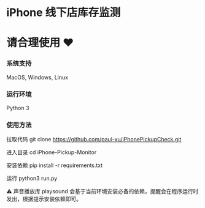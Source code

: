 # iPhone 线下店库存监测

# 请合理使用 ❤️

### 系统支持
MacOS, Windows, Linux

### 运行环境
Python 3
### 使用方法
拉取代码
git clone https://github.com/paul-xu/iPhonePickupCheck.git

进入目录
cd iPhone-Pickup-Monitor

安装依赖
pip install -r requirements.txt

运行
python3 run.py

⚠️ 声音播放库 playsound 会基于当前环境安装必备的依赖，提醒会在程序运行时发出，根据提示安装依赖即可。
